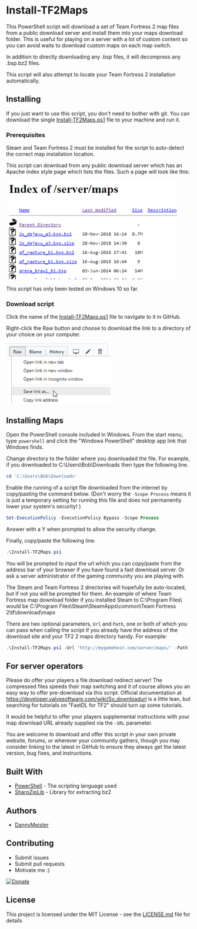 # Install-TF2Maps

This PowerShell script will download a set of Team Fortress 2 map files from a public download server and install them into your maps download folder.  This is useful for playing on a server with a lot of custom content so you can avoid waits to download custom maps on each map switch.

In addition to directly downloading any .bsp files, it will decompress any .bsp.bz2 files.

This script will also attempt to locate your Team Fortress 2 installation automatically.

## Installing

If you just want to use this script, you don't need to bother with git. You can download the single [Install-TF2Maps.ps1](Install-TF2Maps.ps1) file to your machine and run it.

### Prerequisites

Steam and Team Fortress 2 must be installed for the script to auto-detect the correct map installation location.

This script can download from any public download server which has an Apache index style page which lists the files.  Such a page will look like this:

![Map server index page](docs/index.png)

This script has only been tested on Windows 10 so far.


### Download script

Click the name of the [Install-TF2Maps.ps1](Install-TF2Maps.ps1) file to navigate to it in GitHub.

Right-click the Raw button and choose to download the link to a directory of your choice on your computer.

![Download raw file](docs\download-script.png)

## Installing Maps

Open the PowerShell console included in Windows. From the start menu, type `powershell` and click the "Windows PowerShell" desktop app link that Windows finds.

Change directory to the folder where you downloaded the file.  For example, if you downloaded to C:\Users\Bob\Downloads then type the following line.

```powershell
cd 'C:\Users\Bob\Downloads'
```

Enable the running of a script file downloaded from the internet by copy/pasting the command below. (Don't worry the `-Scope Process` means it is just a temporary setting for running this file and does not permanently lower your system's security! )

```powershell
Set-ExecutionPolicy -ExecutionPolicy Bypass -Scope Process
```

Answer with a Y when prompted to allow the security change.

Finally, copy/paste the following line.

```powershell
.\Install-TF2Maps.ps1
```

You will be prompted to input the url which you can copy/paste from the address bar of your browser if you have found a fast download server. Or ask a server administrator of the gaming community you are playing with.

The Steam and Team Fortress 2 directories will hopefully be auto-located, but if not you will be prompted for them. An example of where Team Fortress map download folder if you installed Steam to C:\Program Files\ would be C:\Program Files\Steam\SteamApps\common\Team Fortress 2\tf\download\maps

There are two optional parameters, `Url` and `Path`, one or both of which you can pass when calling the script if you already have the address of the download site and your TF2 2 maps directory handy. For example:

```powershell
.\Install-TF2Maps.ps1 -Url 'http://mygamehost.com/server/maps/' -Path 'D:\Program Files\Steam\SteamApps\common\Team Fortress 2\tf\download\maps'
```

## For server operators

Please do offer your players a file download redirect server!  The compressed files speeds their map switching and it of course allows you an easy way to offer pre-download via this script.  Official documentation at https://developer.valvesoftware.com/wiki/Sv_downloadurl is a little lean, but searching for tutorials on "FastDL for TF2" should turn up some tutorials.

It would be helpful to offer your players supplemental instructions with your map download URL already supplied via the `-URL` parameter.

You are welcome to download and offer this script in your own private website, forums, or wherever your community gathers, though you may consider linking to the latest in GitHub to ensure they always get the latest version, bug fixes, and instructions.

## Built With

* [PowerShell](https://github.com/PowerShell/PowerShell) - The scripting language used
* [SharpZipLib](https://github.com/icsharpcode/SharpZipLib/) - Library for extracting bz2

## Authors

* [DannyMeister](https://github.com/DannyMeister)

## Contributing
* Submit issues
* Submit pull requests
* Motivate me :)

[![Donate](https://img.shields.io/badge/Donate-PayPal-green.svg)](https://www.paypal.com/cgi-bin/webscr?cmd=_donations&business=GPYH4ENJZLMV8&item_name=Motivation+to+work+on+Install-TF2Maps&currency_code=USD&source=url)

## License

This project is licensed under the MIT License - see the [LICENSE.md](LICENSE.md) file for details